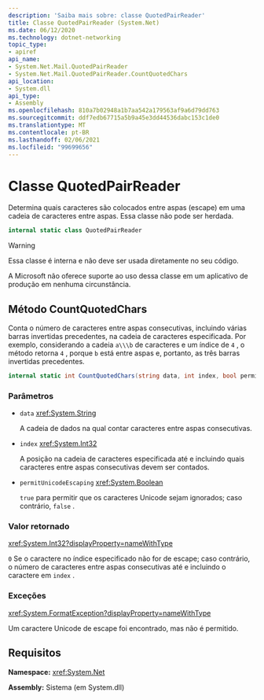 ```yaml
---
description: 'Saiba mais sobre: classe QuotedPairReader'
title: Classe QuotedPairReader (System.Net)
ms.date: 06/12/2020
ms.technology: dotnet-networking
topic_type:
- apiref
api_name:
- System.Net.Mail.QuotedPairReader
- System.Net.Mail.QuotedPairReader.CountQuotedChars
api_location:
- System.dll
api_type:
- Assembly
ms.openlocfilehash: 810a7b02948a1b7aa542a179563af9a6d79dd763
ms.sourcegitcommit: ddf7edb67715a5b9a45e3dd44536dabc153c1de0
ms.translationtype: MT
ms.contentlocale: pt-BR
ms.lasthandoff: 02/06/2021
ms.locfileid: "99699656"
---
```

# <a name="quotedpairreader-class"></a>Classe QuotedPairReader

Determina quais caracteres são colocados entre aspas (escape) em uma cadeia de caracteres entre aspas. Essa classe não pode ser herdada.

```csharp
internal static class QuotedPairReader
```

> [!WARNING]
> Essa classe é interna e não deve ser usada diretamente no seu código.
>
> A Microsoft não oferece suporte ao uso dessa classe em um aplicativo de produção em nenhuma circunstância.

## <a name="countquotedchars-method"></a>Método CountQuotedChars

Conta o número de caracteres entre aspas consecutivas, incluindo várias barras invertidas precedentes, na cadeia de caracteres especificada. Por exemplo, considerando a cadeia `a\\\b` de caracteres e um índice de `4` , o método retorna `4` , porque `b` está entre aspas e, portanto, as três barras invertidas precedentes.

```csharp
internal static int CountQuotedChars(string data, int index, bool permitUnicodeEscaping)
```

### <a name="parameters"></a>Parâmetros

- `data` <xref:System.String>

  A cadeia de dados na qual contar caracteres entre aspas consecutivas.

- `index` <xref:System.Int32>

  A posição na cadeia de caracteres especificada até e incluindo quais caracteres entre aspas consecutivas devem ser contados.

- `permitUnicodeEscaping` <xref:System.Boolean>

  `true` para permitir que os caracteres Unicode sejam ignorados; caso contrário, `false` .

### <a name="return-value"></a>Valor retornado

<xref:System.Int32?displayProperty=nameWithType>

`0` Se o caractere no índice especificado não for de escape; caso contrário, o número de caracteres entre aspas consecutivas até e incluindo o caractere em `index` .

### <a name="exceptions"></a>Exceções

<xref:System.FormatException?displayProperty=nameWithType>

Um caractere Unicode de escape foi encontrado, mas não é permitido.

## <a name="requirements"></a>Requisitos

**Namespace:** <xref:System.Net>

**Assembly:** Sistema (em System.dll)
